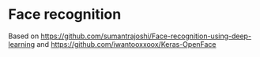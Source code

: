 # Face recognition

Based on 
https://github.com/sumantrajoshi/Face-recognition-using-deep-learning
and 
https://github.com/iwantooxxoox/Keras-OpenFace
